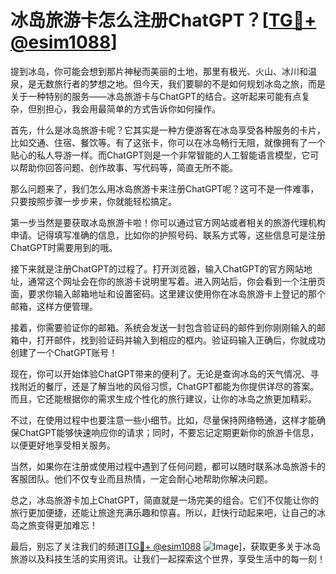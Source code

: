 # 冰岛旅游卡怎么注册ChatGPT？[[TG💪+ @esim1088](https://t.me/s/esim1088)]

提到冰岛，你可能会想到那片神秘而美丽的土地，那里有极光、火山、冰川和温泉，是无数旅行者的梦想之地。但今天，我们要聊的不是如何规划冰岛之旅，而是关于一种特别的服务——冰岛旅游卡与ChatGPT的结合。这听起来可能有点复杂，但别担心，我会用最简单的方式告诉你如何操作。

首先，什么是冰岛旅游卡呢？它其实是一种方便游客在冰岛享受各种服务的卡片，比如交通、住宿、餐饮等。有了这张卡，你可以在冰岛畅行无阻，就像拥有了一个贴心的私人导游一样。而ChatGPT则是一个非常智能的人工智能语言模型，它可以帮助你回答问题、创作故事、写代码等，简直无所不能。

那么问题来了，我们怎么用冰岛旅游卡来注册ChatGPT呢？这可不是一件难事，只要按照步骤一步步来，你就能轻松搞定。

第一步当然是要获取冰岛旅游卡啦！你可以通过官方网站或者相关的旅游代理机构申请。记得填写准确的信息，比如你的护照号码、联系方式等，这些信息可是注册ChatGPT时需要用到的哦。

接下来就是注册ChatGPT的过程了。打开浏览器，输入ChatGPT的官方网站地址，通常这个网址会在你的旅游卡说明里写着。进入网站后，你会看到一个注册页面，要求你输入邮箱地址和设置密码。这里建议使用你在冰岛旅游卡上登记的那个邮箱，这样方便管理。

接着，你需要验证你的邮箱。系统会发送一封包含验证码的邮件到你刚刚输入的邮箱中，打开邮件，找到验证码并输入到相应的框内。验证码输入正确后，你就成功创建了一个ChatGPT账号！

现在，你可以开始体验ChatGPT带来的便利了。无论是查询冰岛的天气情况、寻找附近的餐厅，还是了解当地的风俗习惯，ChatGPT都能为你提供详尽的答案。而且，它还能根据你的需求生成个性化的旅行建议，让你的冰岛之旅更加精彩。

不过，在使用过程中也要注意一些小细节。比如，尽量保持网络畅通，这样才能确保ChatGPT能够快速响应你的请求；同时，不要忘记定期更新你的旅游卡信息，以便更好地享受相关服务。

当然，如果你在注册或使用过程中遇到了任何问题，都可以随时联系冰岛旅游卡的客服团队。他们不仅专业而且热情，一定会耐心地帮助你解决问题。

总之，冰岛旅游卡加上ChatGPT，简直就是一场完美的组合。它们不仅能让你的旅行更加便捷，还能让旅途充满乐趣和惊喜。所以，赶快行动起来吧，让自己的冰岛之旅变得更加难忘！

最后，别忘了关注我们的频道[[TG💪+ @esim1088](https://t.me/s/esim1088) ![Image](https://i.postimg.cc/4NQfJmqS/Snipaste-2025-05-13-00-14-12.png)]，获取更多关于冰岛旅游以及科技生活的实用资讯。让我们一起探索这个世界，享受生活中的每一刻！